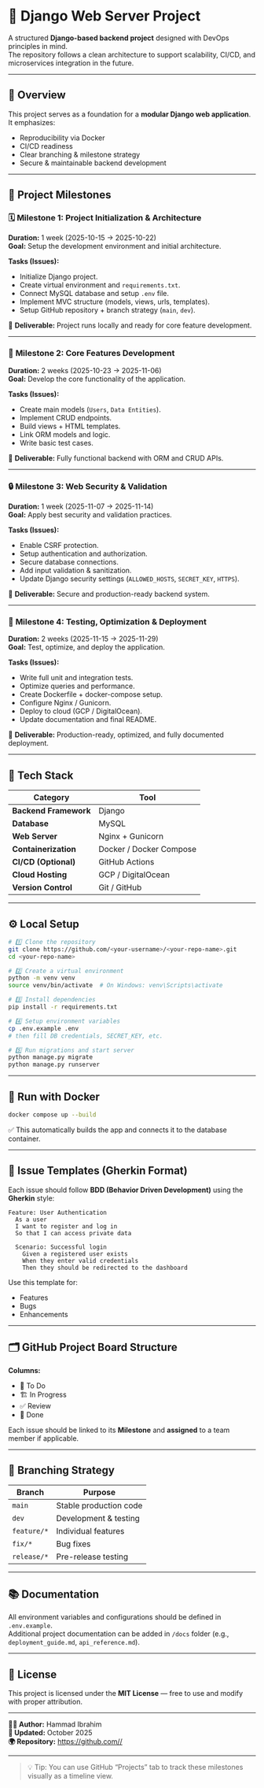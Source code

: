 # 🧩 Django Web Server Project

A structured **Django-based backend project** designed with DevOps principles in mind.  
The repository follows a clean architecture to support scalability, CI/CD, and microservices integration in the future.

---

## 🚀 Overview

This project serves as a foundation for a **modular Django web application**.  
It emphasizes:
- Reproducibility via Docker
- CI/CD readiness
- Clear branching & milestone strategy
- Secure & maintainable backend development

---

## 🧱 Project Milestones

### 🗓️ **Milestone 1: Project Initialization & Architecture**
**Duration:** 1 week (2025-10-15 → 2025-10-22)  
**Goal:** Setup the development environment and initial architecture.  

**Tasks (Issues):**
- Initialize Django project.  
- Create virtual environment and `requirements.txt`.  
- Connect MySQL database and setup `.env` file.  
- Implement MVC structure (models, views, urls, templates).  
- Setup GitHub repository + branch strategy (`main`, `dev`).

🎯 **Deliverable:** Project runs locally and ready for core feature development.

---

### 🧩 **Milestone 2: Core Features Development**
**Duration:** 2 weeks (2025-10-23 → 2025-11-06)  
**Goal:** Develop the core functionality of the application.  

**Tasks (Issues):**
- Create main models (`Users`, `Data Entities`).  
- Implement CRUD endpoints.  
- Build views + HTML templates.  
- Link ORM models and logic.  
- Write basic test cases.  

🎯 **Deliverable:** Fully functional backend with ORM and CRUD APIs.

---

### 🔒 **Milestone 3: Web Security & Validation**
**Duration:** 1 week (2025-11-07 → 2025-11-14)  
**Goal:** Apply best security and validation practices.  

**Tasks (Issues):**
- Enable CSRF protection.  
- Setup authentication and authorization.  
- Secure database connections.  
- Add input validation & sanitization.  
- Update Django security settings (`ALLOWED_HOSTS`, `SECRET_KEY`, `HTTPS`).  

🎯 **Deliverable:** Secure and production-ready backend system.

---

### 🚀 **Milestone 4: Testing, Optimization & Deployment**
**Duration:** 2 weeks (2025-11-15 → 2025-11-29)  
**Goal:** Test, optimize, and deploy the application.  

**Tasks (Issues):**
- Write full unit and integration tests.  
- Optimize queries and performance.  
- Create Dockerfile + docker-compose setup.  
- Configure Nginx / Gunicorn.  
- Deploy to cloud (GCP / DigitalOcean).  
- Update documentation and final README.  

🎯 **Deliverable:** Production-ready, optimized, and fully documented deployment.

---

## 🧰 Tech Stack

| Category | Tool |
|-----------|------|
| **Backend Framework** | Django |
| **Database** | MySQL |
| **Web Server** | Nginx + Gunicorn |
| **Containerization** | Docker / Docker Compose |
| **CI/CD (Optional)** | GitHub Actions |
| **Cloud Hosting** | GCP / DigitalOcean |
| **Version Control** | Git / GitHub |

---

## ⚙️ Local Setup

```bash
# 1️⃣ Clone the repository
git clone https://github.com/<your-username>/<your-repo-name>.git
cd <your-repo-name>

# 2️⃣ Create a virtual environment
python -m venv venv
source venv/bin/activate  # On Windows: venv\Scripts\activate

# 3️⃣ Install dependencies
pip install -r requirements.txt

# 4️⃣ Setup environment variables
cp .env.example .env
# then fill DB credentials, SECRET_KEY, etc.

# 5️⃣ Run migrations and start server
python manage.py migrate
python manage.py runserver
```

---

## 🧪 Run with Docker

```bash
docker compose up --build
```

✅ This automatically builds the app and connects it to the database container.

---

## 🧾 Issue Templates (Gherkin Format)

Each issue should follow **BDD (Behavior Driven Development)** using the **Gherkin** style:  

```gherkin
Feature: User Authentication
  As a user
  I want to register and log in
  So that I can access private data

  Scenario: Successful login
    Given a registered user exists
    When they enter valid credentials
    Then they should be redirected to the dashboard
```

Use this template for:
- Features
- Bugs
- Enhancements

---

## 🗂️ GitHub Project Board Structure

**Columns:**
- 📝 To Do
- 🏗️ In Progress
- ✅ Review
- 🚀 Done

Each issue should be linked to its **Milestone** and **assigned** to a team member if applicable.

---

## 🧭 Branching Strategy

| Branch | Purpose |
|---------|----------|
| `main` | Stable production code |
| `dev` | Development & testing |
| `feature/*` | Individual features |
| `fix/*` | Bug fixes |
| `release/*` | Pre-release testing |

---

## 📚 Documentation

All environment variables and configurations should be defined in `.env.example`.  
Additional project documentation can be added in `/docs` folder (e.g., `deployment_guide.md`, `api_reference.md`).

---

## 🧾 License

This project is licensed under the **MIT License** — free to use and modify with proper attribution.

---

**👨‍💻 Author:** Hammad Ibrahim  
**📅 Updated:** October 2025  
**🌍 Repository:** [https://github.com/<your-username>/<your-repo-name>](https://github.com/)

---

> 💡 Tip: You can use GitHub “Projects” tab to track these milestones visually as a timeline view.
